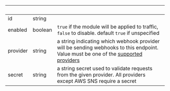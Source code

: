 <!-- Code generated for API Clients. DO NOT EDIT. -->

| &nbsp;   | &nbsp;  | &nbsp;                                                                                                                                                            |
| -------- | ------- | ----------------------------------------------------------------------------------------------------------------------------------------------------------------- |
| id       | string  |                                                                                                                                                                   |
| enabled  | boolean | `true` if the module will be applied to traffic, `false` to disable. default `true` if unspecified                                                                |
| provider | string  | a string indicating which webhook provider will be sending webhooks to this endpoint. Value must be one of the [supported providers](/http/webhook-verification/) |
| secret   | string  | a string secret used to validate requests from the given provider. All providers except AWS SNS require a secret                                                  |
